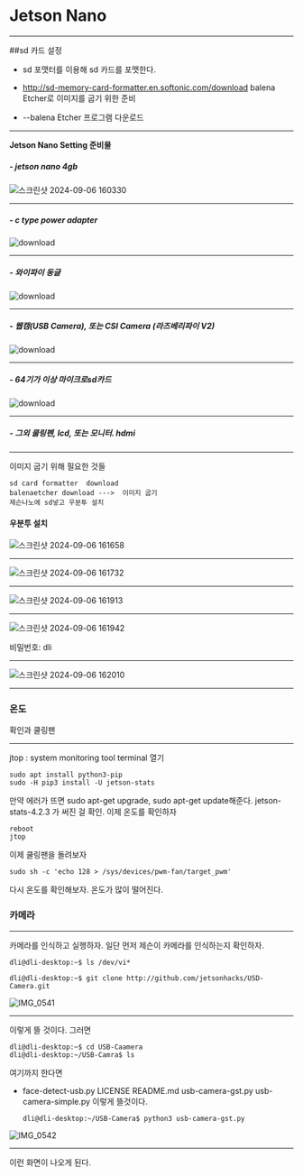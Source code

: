 # Jetson Nano
***
##sd 카드 설정
 - sd 포맷터를 이용해 sd 카드를 포맷한다.
 
 -  http://sd-memory-card-formatter.en.softonic.com/download balena Etcher로 이미지를 굽기 위한 준비
  
 - --balena Etcher 프로그램 다운로드
***

**Jetson Nano Setting 준비물**


##### - jetson nano 4gb
![스크린샷 2024-09-06 160330](https://github.com/user-attachments/assets/ebe40392-2f7d-4bc1-9592-d0d01a49bbf1)
***
##### - c type power adapter
![download](https://github.com/user-attachments/assets/633b5186-e925-40a0-9d94-effa8aa1e32c)
***
##### - 와이파이 동글
![download](https://github.com/user-attachments/assets/64725752-622d-4c50-a9dc-3d2bb5b0ac12)
***
##### - 웹캠(USB Camera), 또는 CSI Camera (라즈베리파이 V2)
![download](https://github.com/user-attachments/assets/d0ff0f24-3172-4ff2-876c-b76f91e4d9a9)
***
##### - 64기가 이상 마이크로sd카드
![download](https://github.com/user-attachments/assets/1e9b401b-f35d-4f12-a0f8-a7ab7f46a398)
***
##### - 그외 쿨링펜, lcd, 또는 모니터. hdmi
***
 



이미지  굽기 위해 필요한 것들
```
sd card formatter  download
balenaetcher download --->  이미지 굽기
제슨나노에 sd넣고 우분투 설치
```  
#### 우분투 설치
![스크린샷 2024-09-06 161658](https://github.com/user-attachments/assets/a2792455-524e-4565-a7f5-0e29c3f4fd97)
***
![스크린샷 2024-09-06 161732](https://github.com/user-attachments/assets/9fd67ba6-9a72-45df-9df1-85e3a8305601)
***
![스크린샷 2024-09-06 161913](https://github.com/user-attachments/assets/feb17974-c3e6-4e21-bab0-0142923601bf)
***
![스크린샷 2024-09-06 161942](https://github.com/user-attachments/assets/7849579f-75ad-4eee-bf2e-4757c2e8201f)

비밀번호: dli
***
![스크린샷 2024-09-06 162010](https://github.com/user-attachments/assets/929dbc93-eac4-40f3-8874-63d9cd66f627)
***


### 온도
 확인과 쿨링팬
***
jtop : system monitoring tool
terminal 열기
```
sudo apt install python3-pip
sudo -H pip3 install -U jetson-stats
```
만약 에러가 뜨면 sudo apt-get upgrade, sudo apt-get update해준다.
jetson-stats-4.2.3 가 써진 걸 확인.
이제 온도를 확인하자
```
reboot
jtop
```
이제 쿨링팬을 돌려보자
```
sudo sh -c 'echo 128 > /sys/devices/pwm-fan/target_pwm'
```
다시 온도를 확인해보자. 온도가 많이 떨어진다.

### 카메라
***
카메라를 인식하고 실행하자.
일단 먼저
제슨이 카메라를 인식하는지 확인하자.

    dli@dli-desktop:~$ ls /dev/vi*

    dli@dli-desktop:~$ git clone http://github.com/jetsonhacks/USD-Camera.git
    
![IMG_0541](https://github.com/user-attachments/assets/358a80da-39e6-4e86-833d-72edac4119e5)
***
이렇게 뜰 것이다.
그러면

    dli@dli-desktop:~$ cd USB-Caamera
    dli@dli-desktop:~/USB-Camra$ ls
여기까지 한다면
 - face-detect-usb.py LICENSE README.md usb-camera-gst.py usb-camera-simple.py
이렇게 뜰것이다.

       dli@dli-desktop:~/USB-Camera$ python3 usb-camera-gst.py

![IMG_0542](https://github.com/user-attachments/assets/6a77eeb3-53b6-4da4-a65d-652ccdad2c14)
***
이런 화면이 나오게 된다.























